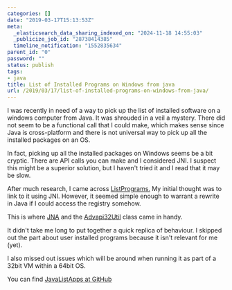 ```yaml
---
categories: []
date: "2019-03-17T15:13:53Z"
meta:
  _elasticsearch_data_sharing_indexed_on: "2024-11-18 14:55:03"
  _publicize_job_id: "28738414385"
  timeline_notification: "1552835634"
parent_id: "0"
password: ""
status: publish
tags:
- java
title: List of Installed Programs on Windows from java
url: /2019/03/17/list-of-installed-programs-on-windows-from-java/
---
```


I was recently in need of a way to pick up the list of installed software on a
windows computer from Java. It was shrouded in a veil a mystery. There did not
seem to be a functional call that I could make, which makes sense since Java is
cross-platform and there is not universal way to pick up all the installed
packages on an OS.

In fact, picking up all the installed packages on Windows seems be a bit
cryptic. There are API calls you can make and I considered JNI. I suspect this
might be a superior solution, but I haven\'t tried it and I read that it may be
slow.

After much research, I came across
[ListPrograms.](https://github.com/mavenlin/ListPrograms) My initial thought was
to link to it using JNI. However, it seemed simple enough to warrant a rewrite
in Java if I could access the registry somehow.

This is where [JNA](https://github.com/java-native-access/jna) and the
[Advapi32Util](https://java-native-access.github.io/jna/4.2.0/com/sun/jna/platform/win32/Advapi32Util.html)
class came in handy.

It didn\'t take me long to put together a quick replica of behaviour. I skipped
out the part about user installed programs because it isn\'t relevant for me
(yet).

I also missed out issues which will be around when running it as part of a 32bit
VM within a 64bit OS.

You can find [JavaListApps at GitHub](https://github.com/drone-ah/JavaListApps)
